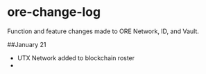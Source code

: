# ore-change-log
Function and feature changes made to ORE Network, ID, and Vault.

##January 21
* UTX Network added to blockchain roster
* 
